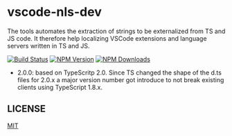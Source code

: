 # vscode-nls-dev
The tools automates the extraction of strings to be externalized from TS and JS code. It therefore help localizing VSCode extensions and 
language servers written in TS and JS.

[![Build Status](https://travis-ci.org/Microsoft/vscode-nls-dev.svg?branch=master)](https://travis-ci.org/Microsoft/vscode-nls-dev)
[![NPM Version](https://img.shields.io/npm/v/vscode-nls-dev.svg)](https://npmjs.org/package/vscode-nls-dev)
[![NPM Downloads](https://img.shields.io/npm/dm/vscode-nls-dev.svg)](https://npmjs.org/package/vscode-nls-dev)

* 2.0.0: based on TypeScritp 2.0. Since TS changed the shape of the d.ts files for 2.0.x a major version number got introduce to not
  break existing clients using TypeScript 1.8.x.

## LICENSE
[MIT](License.txt)
